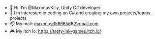 - 👋 Hi, I’m @MaximusKilly, Unity C# developer
- 🎁 I’m interested in coding on C# and creating my own projects/teams projects
- 📫 My mail: maximus65666566@gmail.com
- 🎮 My itch io: https://tasty-ink-games.itch.io/

<!---
MaximusKilly/MaximusKilly is a ✨ special ✨ repository because its `A little bit about ME` (this file) appears on your GitHub profile.
You can click the Preview link to take a look at your changes.
--->
